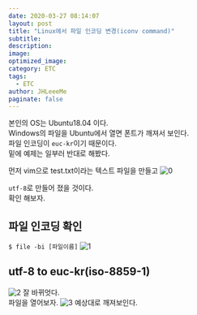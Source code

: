 ```yaml
---
date: 2020-03-27 08:14:07
layout: post
title: "Linux에서 파일 인코딩 변경(iconv command)"
subtitle:
description:
image:
optimized_image:
category: ETC
tags:
  - ETC
author: JHLeeeMe
paginate: false
---
```


본인의 OS는 Ubuntu18.04 이다.  
Windows의 파일을 Ubuntu에서 열면 폰트가 깨져서 보인다.  
파일 인코딩이 ```euc-kr```이기 때문이다.  
밑에 예제는 일부러 반대로 해봤다.

먼저 vim으로 test.txt이라는 텍스트 파일을 만들고
![0](https://user-images.githubusercontent.com/31606119/77736334-6ce69700-704f-11ea-81a5-a611c01219b4.png)

```utf-8```로 만들어 졌을 것이다.  
확인 해보자.
## 파일 인코딩 확인
```$ file -bi [파일이름]```
![1](https://user-images.githubusercontent.com/31606119/77736339-6eb05a80-704f-11ea-878c-9bf4dc0d46c2.png)

## utf-8 to euc-kr(iso-8859-1)
![2](https://user-images.githubusercontent.com/31606119/77736344-6f48f100-704f-11ea-9a60-4b12ac046c4b.png)
잘 바뀌엇다.  
파일을 열어보자.
![3](https://user-images.githubusercontent.com/31606119/77736348-6fe18780-704f-11ea-9bd3-53f7588505db.png)
예상대로 깨져보인다.
